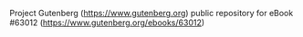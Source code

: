 Project Gutenberg (https://www.gutenberg.org) public repository for
eBook #63012 (https://www.gutenberg.org/ebooks/63012)
